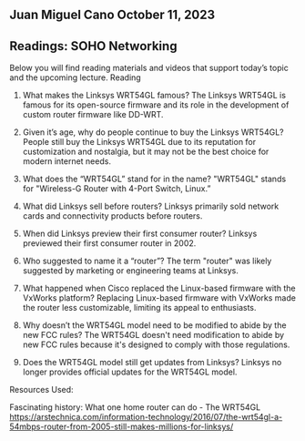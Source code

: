## Juan Miguel Cano						October 11, 2023

## **Readings: SOHO Networking**

Below you will find reading materials and videos that support today’s topic and the upcoming lecture.
Reading


1.	What makes the Linksys WRT54GL famous?   The Linksys WRT54GL is famous for its open-source firmware and its role in the development of custom router firmware like DD-WRT.

2.	Given it’s age, why do people continue to buy the Linksys WRT54GL?   People still buy the Linksys WRT54GL due to its reputation for customization and nostalgia, but it may not be the best choice for modern internet needs.

3.	What does the “WRT54GL” stand for in the name?      "WRT54GL" stands for "Wireless-G Router with 4-Port Switch, Linux.”

4.	What did Linksys sell before routers?      Linksys primarily sold network cards and connectivity products before routers.

5.	When did Linksys preview their first consumer router?      Linksys previewed their first consumer router in 2002.

6.	Who suggested to name it a “router”?      The term "router" was likely suggested by marketing or engineering teams at Linksys.

7.	What happened when Cisco replaced the Linux-based firmware with the VxWorks platform?      Replacing Linux-based firmware with VxWorks made the router less customizable, limiting its appeal to enthusiasts.

8.	Why doesn’t the WRT54GL model need to be modified to abide by the new FCC rules?      The WRT54GL doesn't need modification to abide by new FCC rules because it's designed to comply with those regulations.

9.	Does the WRT54GL model still get updates from Linksys?      Linksys no longer provides official updates for the WRT54GL model.

Resources Used:

Fascinating history: What one home router can do - The WRT54GL
 https://arstechnica.com/information-technology/2016/07/the-wrt54gl-a-54mbps-router-from-2005-still-makes-millions-for-linksys/




